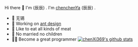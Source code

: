 Hi there 👋
I'm  (辰辰) .
I'm [chenchenYa](https://www.yuque.com/chenshuai) (辰辰) .
* 📍 无锡
* 🍉 Working on [ant design](https://github.com/ant-design/)
* 🍗 Like to eat all kinds of meat 
* 👫 No married no children
* 🦸‍♂️ Become a great programmer 
[![chenXi369's github stats](https://github-readme-stats.vercel.app/api?username=chenXi369)](https://github.com/chenXi369)

